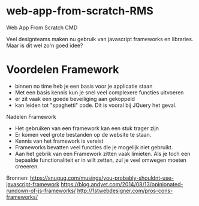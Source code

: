 # web-app-from-scratch-RMS
Web App From Scratch CMD

Veel designteams maken nu gebruik van javascript frameworks en libraries. Maar is dit wel zo'n goed idee?


# Voordelen Framework
- binnen no time heb je een basis voor je applicatie staan
- Met een basis kennis kun je snel veel complexere functies uitvoeren
- er zit vaak een goede beveiliging aan gekoppeld
- kan leiden tot "spaghetti" code. Dit is vooral bij JQuery het geval. 

Nadelen Framework
- Het gebruiken van een framework kan een stuk trager zijn
- Er komen veel grote bestanden op de website te staan.
- Kennis van het framework is vereist
- Frameworks bevatten veel functies die je mogelijk niet gebruikt.
- Aan het gebrik van een Framework zitten vaak limieten. Als je toch een bepaalde functionaliteit er in wilt zetten, zul je veel omwegen moeten creeeren.


Bronnen:
https://snugug.com/musings/you-probably-shouldnt-use-javascript-framework
https://blog.andyet.com/2014/08/13/opinionated-rundown-of-js-frameworks/
http://1stwebdesigner.com/pros-cons-frameworks/

